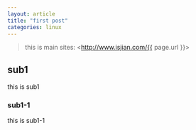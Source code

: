 ```yaml
---
layout: article
title: "first post"
categories: linux
---
```


> this is main
> sites: <http://www.isjian.com/{{ page.url }}>

## sub1

this is sub1

### sub1-1
this is sub1-1
